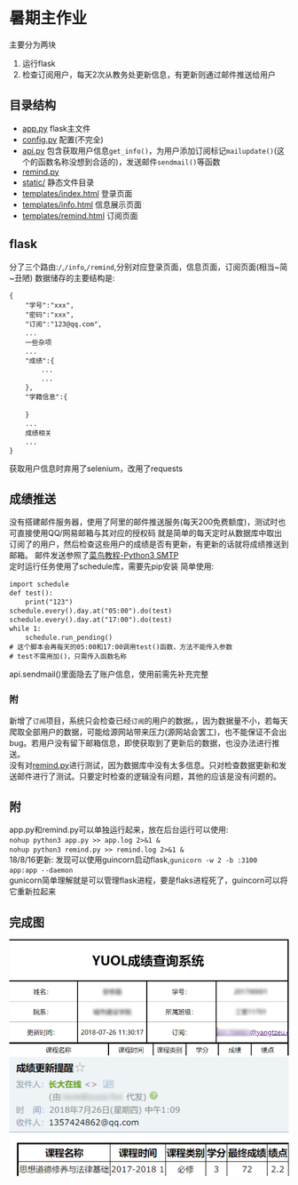 # 暑期主作业
主要分为两块  
1. 运行flask
2. 检查订阅用户，每天2次从教务处更新信息，有更新则通过邮件推送给用户  
## 目录结构
- [app.py](app.py) flask主文件  
- [config.py](config.py) 配置(不完全)  
- [api.py](api.py) 包含获取用户信息`get_info()`，为用户添加订阅标记`mailupdate()`(这个的函数名称没想到合适的)，发送邮件`sendmail()`等函数
- [remind.py](remind.py)
- [static/](static/) 静态文件目录
- [templates/index.html](templates/index.html) 登录页面 
- [templates/info.html](templates/info.html) 信息展示页面
- [templates/remind.html](templates/remind.html) 订阅页面

## flask
分了三个路由:`/`,`/info`,`/remind`,分别对应登录页面，信息页面，订阅页面(相当~简~丑陋)
数据储存的主要结构是:
```
{
    "学号":"xxx",
    "密码":"xxx",
    "订阅":"123@qq.com",
    ...
    一些杂项
    ...
    "成绩":{
        ...
        ...
    },
    "学籍信息":{

    }
    ...
    成绩相关
    ...
}
```
获取用户信息时弃用了selenium，改用了requests
## 成绩推送
没有搭建邮件服务器，使用了阿里的邮件推送服务(每天200免费额度)，测试时也可直接使用QQ/网易邮箱与其对应的授权码
就是简单的每天定时从数据库中取出订阅了的用户，然后检查这些用户的成绩是否有更新，有更新的话就将成绩推送到邮箱。
邮件发送参照了[菜鸟教程-Python3 SMTP](http://www.runoob.com/python3/python3-smtp.html)  
定时运行任务使用了schedule库，需要先pip安装
简单使用:
```
import schedule
def test():
    print("123")
schedule.every().day.at("05:00").do(test)
schedule.every().day.at("17:00").do(test)
while 1:
    schedule.run_pending()
# 这个脚本会再每天的05:00和17:00调用test()函数，方法不能传入参数
# test不需用加()，只需传入函数名称
```
api.sendmail()里面隐去了账户信息，使用前需先补充完整
### 附
新增了`订阅`项目，系统只会检查已经`订阅`的用户的数据。，因为数据量不小，若每天爬取全部用户的数据，可能给源网站带来压力(源网站会罢工)，也不能保证不会出bug。若用户没有留下邮箱信息，即使获取到了更新后的数据，也没办法进行推送。  
没有对[remind.py](remind.py)进行测试，因为数据库中没有太多信息。只对检查数据更新和发送邮件进行了测试。只要定时检查的逻辑没有问题，其他的应该是没有问题的。

## 附
app.py和remind.py可以单独运行起来，放在后台运行可以使用:  
`nohup python3 app.py >> app.log 2>&1 &`    
`nohup python3 remind.py >> remind.log 2>&1 &`  
18/8/16更新:
发现可以使用guincorn启动flask,`gunicorn -w 2 -b :3100 app:app --daemon`   
gunicorn简单理解就是可以管理flask进程，要是flaks进程死了，guincorn可以将它重新拉起来
## 完成图
![](img/1.png)  
![](img/2.png)
